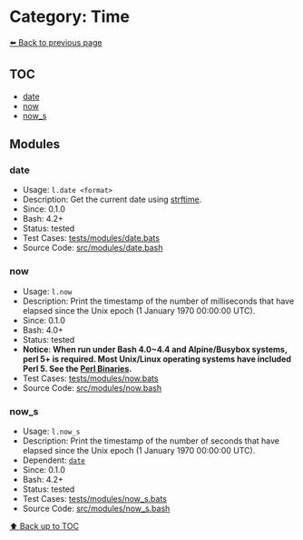 # Category: Time

[⬅️ Back to previous page](./README.md)

## TOC

- [date](#date)
- [now](#now)
- [now_s](#now_s)

## Modules

### date

- Usage: `l.date <format>`
- Description: Get the current date using [strftime](https://man7.org/linux/man-pages/man3/strftime.3.html).
- Since: 0.1.0
- Bash: 4.2+
- Status: tested
- Test Cases: [tests/modules/date.bats](../../tests/modules/date.bats)
- Source Code: [src/modules/date.bash](../../src/modules/date.bash)

### now

- Usage: `l.now`
- Description: Print the timestamp of the number of milliseconds that have elapsed since the Unix epoch (1 January 1970 00:00:00 UTC).
- Since: 0.1.0
- Bash: 4.0+
- Status: tested
- **Notice**: **When run under Bash 4.0~4.4 and Alpine/Busybox systems, perl 5+ is required. Most Unix/Linux operating systems have included Perl 5. See the [Perl Binaries](https://www.cpan.org/ports/binaries.html).**
- Test Cases: [tests/modules/now.bats](../../tests/modules/now.bats)
- Source Code: [src/modules/now.bash](../../src/modules/now.bash)

### now_s

- Usage: `l.now_s`
- Description: Print the timestamp of the number of seconds that have elapsed since the Unix epoch (1 January 1970 00:00:00 UTC).
- Dependent: [`date`](./time.md#date)
- Since: 0.1.0
- Bash: 4.2+
- Status: tested
- Test Cases: [tests/modules/now_s.bats](../../tests/modules/now_s.bats)
- Source Code: [src/modules/now_s.bash](../../src/modules/now_s.bash)

[⬆️ Back up to TOC](#toc)
